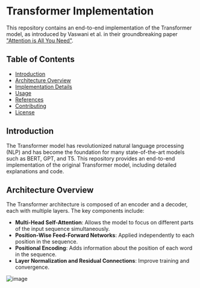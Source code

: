 # Transformer Implementation

This repository contains an end-to-end implementation of the Transformer model, as introduced by Vaswani et al. in their groundbreaking paper ["Attention is All You Need"](https://arxiv.org/abs/1706.03762).

## Table of Contents
- [Introduction](#introduction)
- [Architecture Overview](#architecture-overview)
- [Implementation Details](#implementation-details)
- [Usage](#usage)
- [References](#references)
- [Contributing](#contributing)
- [License](#license)

## Introduction

The Transformer model has revolutionized natural language processing (NLP) and has become the foundation for many state-of-the-art models such as BERT, GPT, and T5. This repository provides an end-to-end implementation of the original Transformer model, including detailed explanations and code.

## Architecture Overview

The Transformer architecture is composed of an encoder and a decoder, each with multiple layers. The key components include:
- **Multi-Head Self-Attention**: Allows the model to focus on different parts of the input sequence simultaneously.
- **Position-Wise Feed-Forward Networks**: Applied independently to each position in the sequence.
- **Positional Encoding**: Adds information about the position of each word in the sequence.
- **Layer Normalization and Residual Connections**: Improve training and convergence.

![image](https://github.com/user-attachments/assets/1ebf0078-7885-4c7e-99ed-ddf39a70ff57)

